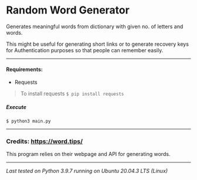 # Random Word Generator

Generates meaningful words from dictionary with given no. of letters and words.

This might be useful for generating short links or to generate recovery keys for Authentication purposes so that people can remember easily.

___

#### Requirements:

* Requests
> To install requests
    ```$ pip install requests ```

##### Execute
```
$ python3 main.py
```
***

 ### Credits: https://word.tips/
    
This program relies on their webpage and API for generating words.

***

_Last tested on Python 3.9.7 running on Ubuntu 20.04.3 LTS (Linux)_